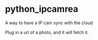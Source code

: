 # python_ipcamrea
A way to have a IP cam sync with the cloud

Plug in a url of a photo, and it will fetch it.

